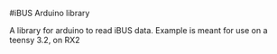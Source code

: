 #iBUS Arduino library

A library for arduino to read iBUS data. Example is meant for use on a teensy 3.2, on RX2